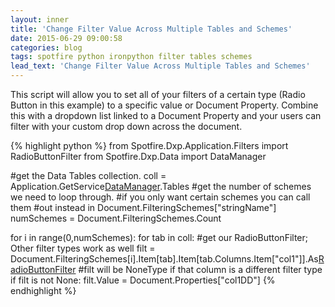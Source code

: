 ```yaml
---
layout: inner
title: 'Change Filter Value Across Multiple Tables and Schemes'
date: 2015-06-29 09:00:58
categories: blog
tags: spotfire python ironpython filter tables schemes
lead_text: 'Change Filter Value Across Multiple Tables and Schemes'
---
```


This script will allow you to set all of your filters of a certain type (Radio Button in this example) to a specific value or Document Property. Combine this with a dropdown list linked to a Document Property and your users can filter with your custom drop down across the document.

{% highlight python %}
from Spotfire.Dxp.Application.Filters import RadioButtonFilter
from Spotfire.Dxp.Data import DataManager

#get the Data Tables collection.
coll = Application.GetService[DataManager]().Tables
#get the number of schemes we need to loop through.
#if you only want certain schemes you can call them
#out instead in Document.FilteringSchemes["stringName"]
numSchemes = Document.FilteringSchemes.Count

for i in range(0,numSchemes):
    for tab in coll:
    #get our RadioButtonFilter; Other filter types work as well
        filt = Document.FilteringSchemes[i].Item[tab].Item[tab.Columns.Item["col1"]].As[RadioButtonFilter]()
        #filt will be NoneType if that column is a different filter type
        if filt is not None:
            filt.Value = Document.Properties["col1DD"]
{% endhighlight %}

